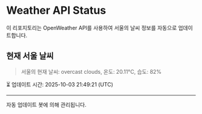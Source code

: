 
# Weather API Status

이 리포지토리는 OpenWeather API를 사용하여 서울의 날씨 정보를 자동으로 업데이트합니다.

## 현재 서울 날씨
> 서울의 현재 날씨: overcast clouds, 온도: 20.11°C, 습도: 82%

⏳ 업데이트 시간: 2025-10-03 21:49:21 (UTC)

---
자동 업데이트 봇에 의해 관리됩니다.
